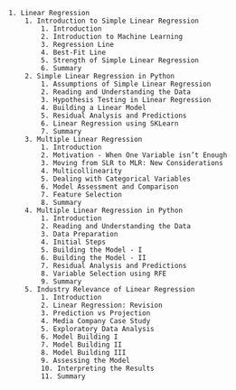     1. Linear Regression
        1. Introduction to Simple Linear Regression
            1. Introduction
            2. Introduction to Machine Learning
            3. Regression Line
            4. Best-Fit Line
            5. Strength of Simple Linear Regression
            6. Summary
        2. Simple Linear Regression in Python
            1. Assumptions of Simple Linear Regression
            2. Reading and Understanding the Data
            3. Hypothesis Testing in Linear Regression
            4. Building a Linear Model
            5. Residual Analysis and Predictions
            6. Linear Regression using SKLearn
            7. Summary
        3. Multiple Linear Regression
            1. Introduction
            2. Motivation - When One Variable isn’t Enough
            3. Moving from SLR to MLR: New Considerations
            4. Multicollinearity
            5. Dealing with Categorical Variables
            6. Model Assessment and Comparison
            7. Feature Selection
            8. Summary
        4. Multiple Linear Regression in Python
            1. Introduction
            2. Reading and Understanding the Data
            3. Data Preparation
            4. Initial Steps
            5. Building the Model - I
            6. Building the Model - II
            7. Residual Analysis and Predictions
            8. Variable Selection using RFE
            9. Summary
        5. Industry Relevance of Linear Regression
            1. Introduction
            2. Linear Regression: Revision
            3. Prediction vs Projection
            4. Media Company Case Study
            5. Exploratory Data Analysis
            6. Model Building I
            7. Model Building II
            8. Model Building III
            9. Assessing the Model
            10. Interpreting the Results
            11. Summary